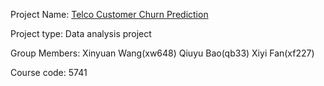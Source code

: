 Project Name: [Telco Customer Churn Prediction](https://github.com/xwwwang/Telco-Customer-Churn-Prediction.git)

Project type: Data analysis project

Group Members: Xinyuan Wang(xw648) Qiuyu Bao(qb33) Xiyi Fan(xf227)

Course code: 5741
